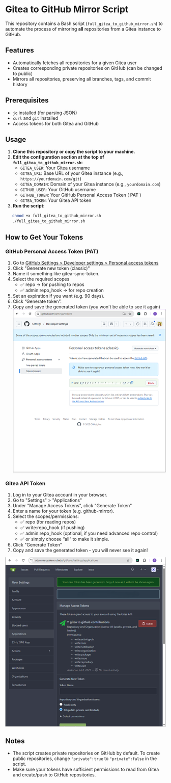 # Gitea to GitHub Mirror Script

This repository contains a Bash script (`full_gitea_to_github_mirror.sh`) to automate the process of mirroring **all** repositories from a Gitea instance to GitHub.

## Features

- Automatically fetches all repositories for a given Gitea user
- Creates corresponding private repositories on GitHub (can be changed to public)
- Mirrors all repositories, preserving all branches, tags, and commit history

## Prerequisites

- `jq` installed (for parsing JSON)
- `curl` and `git` installed
- Access tokens for both Gitea and GitHub

## Usage

1. **Clone this repository or copy the script to your machine.**
2. **Edit the configuration section at the top of `full_gitea_to_github_mirror.sh`:**
   - `GITEA_USER`: Your Gitea username
   - `GITEA_URL`: Base URL of your Gitea instance (e.g., `https://yourdomain.com/git`)
   - `GITEA_DOMAIN`: Domain of your Gitea instance (e.g., `yourdomain.com`)
   - `GITHUB_USER`: Your GitHub username
   - `GITHUB_TOKEN`: Your GitHub Personal Access Token ( PAT )
   - `GITEA_TOKEN`: Your Gitea API token
3. **Run the script:**

```bash
   chmod +x full_gitea_to_github_mirror.sh
   ./full_gitea_to_github_mirror.sh
```

## How to Get Your Tokens

### GitHub Personal Access Token (PAT)

1. Go to [GitHub Settings > Developer settings > Personal access tokens](https://github.com/settings/tokens)
2. Click "Generate new token (classic)"
3. Name it something like gitea-sync-token.
4. Select the required scopes
   - ✅ repo → for pushing to repos
   - ✅ admin:repo_hook → for repo creation
5. Set an expiration if you want (e.g. 90 days).
6. Click “Generate token”.
7. Copy and save the generated token (you won't be able to see it again)
![GitHub Token Example](assets/github_keys.png)

### Gitea API Token

1. Log in to your Gitea account in your browser.
2. Go to "Settings" > "Applications"
3. Under "Manage Access Tokens", click "Generate Token"
4. Enter a name for your token (e.g. github-mirror).
5. Select the scopes/permissions:
   - ✅ repo (for reading repos)
   - ✅ write:repo_hook (if pushing)
   - ✅ admin:repo_hook (optional, if you need advanced repo control)
   - ✅ or simply choose “all” to make it simple.
6. Click "Generate Token"
7. Copy and save the generated token - you will never see it again!

![GitHub Token Example](assets/gitea_keys.png)

## Notes

- The script creates private repositories on GitHub by default. To create public repositories, change `"private":true` to `"private":false` in the script.
- Make sure your tokens have sufficient permissions to read from Gitea and create/push to GitHub repositories.
